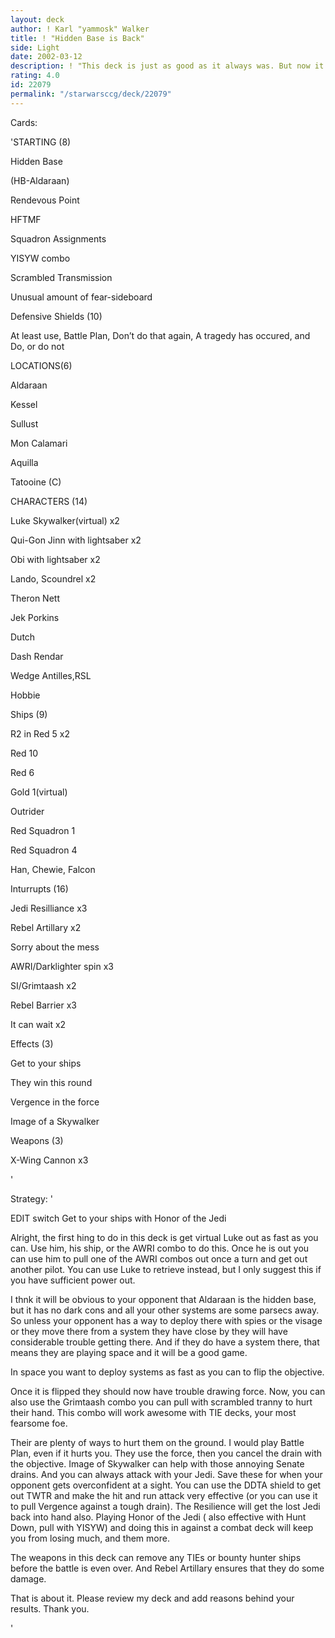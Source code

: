 ```yaml
---
layout: deck
author: ! Karl "yammosk" Walker
title: ! "Hidden Base is Back"
side: Light
date: 2002-03-12
description: ! "This deck is just as good as it always was. But now it is faster and that means it works more competitively now."
rating: 4.0
id: 22079
permalink: "/starwarsccg/deck/22079"
---
```

Cards: 

'STARTING (8)

Hidden Base

(HB-Aldaraan)

Rendevous Point

HFTMF

Squadron Assignments

YISYW combo

Scrambled Transmission

Unusual amount of fear-sideboard


Defensive Shields (10)

At least use, Battle Plan, Don’t do that again, A tragedy has occured, and Do, or do not


LOCATIONS(6)

Aldaraan

Kessel

Sullust

Mon Calamari

Aquilla

Tatooine (C)


CHARACTERS (14)

Luke Skywalker(virtual) x2

Qui-Gon Jinn with lightsaber x2

Obi with lightsaber x2

Lando, Scoundrel x2

Theron Nett

Jek Porkins

Dutch

Dash Rendar

Wedge Antilles,RSL

Hobbie


Ships (9)

R2 in Red 5 x2

Red 10

Red 6

Gold 1(virtual)

Outrider

Red Squadron 1

Red Squadron 4

Han, Chewie, Falcon


Inturrupts (16)

Jedi Resilliance x3

Rebel Artillary x2

Sorry about the mess 

AWRI/Darklighter spin x3

SI/Grimtaash x2

Rebel Barrier x3

It can wait x2


Effects (3)

Get to your ships

They win this round

Vergence in the force

Image of a Skywalker


Weapons (3)

X-Wing Cannon x3



'

Strategy: '

EDIT switch Get to your ships with Honor of the Jedi 


 Alright, the first hing to do in this deck is get virtual Luke out as fast as you can. Use him, his ship, or the AWRI combo to do this. Once he is out you can use him to pull one of the AWRI combos out once a turn and get out another pilot. You can use Luke to retrieve instead, but I only suggest this if you have sufficient power out.

  I thnk it will be obvious to your opponent that Aldaraan is the hidden base, but it has no dark cons and all your other systems are some parsecs away. So unless your opponent has a way to deploy there with spies or the visage or they move there from a system they have close by they will have considerable trouble getting there. And if they do have a system there, that means they are playing space and it will be a good game.

  In space you want to deploy systems as fast as you can to flip the objective. 

  Once it is flipped they should now have trouble drawing force. Now, you can also use the Grimtaash combo you can pull with scrambled tranny to hurt their hand. This combo will work awesome with TIE decks, your most fearsome foe.

  Their are plenty of ways to hurt them on the ground. I would play Battle Plan, even if it hurts you. They use the force, then you cancel the drain with the objective. Image of Skywalker can help with those annoying Senate drains. And you can always attack with your Jedi. Save these for when your opponent gets overconfident at a sight. You can use the DDTA shield to get out TWTR and make the hit and run attack very effective (or you can use it to pull Vergence against a tough drain). The Resilience will get the lost Jedi back into hand also. Playing Honor of the Jedi ( also effective with Hunt Down, pull with YISYW) and doing this in against a combat deck will keep you from losing much, and them more.   

  The weapons in this deck can remove any TIEs or bounty hunter ships before the battle is even over. And Rebel Artillary ensures that they do some damage.

  That is about it. Please review my deck and add reasons behind your results. Thank you.

'
